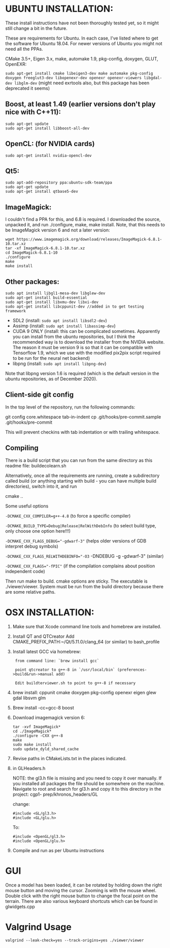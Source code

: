 
# UBUNTU INSTALLATION:

These install instructions have not been thoroughly tested yet, so it might still change a bit in the future.

These are requirements for Ubuntu. In each case, I've listed where to get the software 
for Ubuntu 18.04. For newer versions of Ubuntu you might not need all the PPAs.

CMake 3.5+, Eigen 3.x, make, automake 1.9, pkg-config, doxygen, GLUT, OpenEXR:

`sudo apt-get install cmake libeigen3-dev make automake pkg-config doxygen freeglut3-dev libopenexr-dev openexr openexr-viewers libgdal-dev libglm-dev`
(might need exrtools also, but this package has been deprecated it seems)

## Boost, at least 1.49 (earlier versions don't play nice with C++11):

```
sudo apt-get update
sudo apt-get install libboost-all-dev
```

## OpenCL: (for NVIDIA cards)

`sudo apt-get install nvidia-opencl-dev`

## Qt5:

```
sudo apt-add-repository ppa:ubuntu-sdk-team/ppa
sudo apt-get update
sudo apt-get install qtbase5-dev
```

## ImageMagick:

I couldn't find a PPA for this, and 6.8 is required. I downloaded the source,
unpacked it, and run ./configure, make, make install. Note, that this needs to be ImageMagick version 6 and not a later version:

```
wget https://www.imagemagick.org/download/releases/ImageMagick-6.8.1-10.tar.xz
tar -xf ImageMagick-6.8.1-10.tar.xz
cd ImageMagick-6.8.1-10
./configure
make
make install
```

## Other packages:

```
sudo apt install libgl1-mesa-dev libglew-dev
sudo apt-get install build-essential
sudo apt-get install libxmu-dev libxi-dev
sudo apt-get install libcppunit-dev //added in to get testing framework
```

+ SDL2		(install: `sudo apt install libsdl2-dev`)
+ Assimp	(install: `sudo apt install libassimp-dev`)
+ CUDA 9 ONLY	(install: this can be complicated sometimes. Apparently you can install from the ubuntu repositories, but I think the recommended way is to download the installer from the NVIDIA website. The reason it must be version 9 is so that it can be compatible with Tensorflow 1.9, which we use with the modified pix2pix script required to be run for the neural net backend)
+ libpng 	(install: `sudo apt install libpng-dev`)

Note that libpng version 1.6 is required (which is the default version in the ubuntu repositories, as of December 2020).

Client-side git config
----------------------
In the top level of the repository, run the following commands:

git config core.whitespace tab-in-indent
cp .git/hooks/pre-commit.sample .git/hooks/pre-commit

This will prevent checkins with tab indentation or with trailing whitespace.


Compiling
---------

There is a build script that you can run from the same directory as this readme file: buildecolearn.sh

Alternatively, once all the requirements are running, create a subdirectory called build (or
anything starting with build - you can have multiple build directories), switch
into it, and run

cmake <options> ..

Some useful options

`-DCMAKE_CXX_COMPILER=g++-4.8`          (to force a specific compiler)

`-DCMAKE_BUILD_TYPE=Debug|Release|RelWithDebInfo`  (to select build type, only choose one option here!!!)

`-DCMAKE_CXX_FLAGS_DEBUG="-gdwarf-3"`   (helps older versions of GDB interpret debug symbols)

`-DCMAKE_CXX_FLAGS_RELWITHDEBINFO="-O3` -DNDEBUG -g -gdwarf-3" (similar)

`-DCMAKE_CXX_FLAGS="-fPIC"` (if the compilation complains about position independent code)


Then run make to build. cmake options are sticky. The executable is ./viewer/viewer. System must be run from the build directory because there are some relative paths.

# OSX INSTALLATION:

1. Make sure that Xcode command line tools  and homebrew are installed.
2. Install QT and QTCreator
	Add CMAKE_PREFIX_PATH:~/Qt/5.11.0/clang_64 (or similar) to bash_profile
3. Install latest GCC via homebrew:

		from command line: `brew install gcc`

		point qtcreator to g++-8 in `/usr/local/bin` (preferences->build&run->manual add)

		Edit buildterviewer.sh to point to g++-8 if necessary
4. brew install: cppunit cmake doxygen pkg-config openexr eigen glew gdal libsvm glm
5. Brew install -cc=gcc-8 boost

6. 
	Download imagemagick version 6:
	```
	tar -xvf ImageMagick*
	cd ./ImageMagick*
	./configure -CXX g++-8
	make
	sudo make install
	sudo update_dyld_shared_cache
	```

7. Revise paths in CMakeLists.txt in the places indicated.

8. in GLHeaders.h

	NOTE: the gl3.h file is missing and you need to copy it over manually. If you installed all packages the file should be 	somewhere on the machine. Navigate to root and search for gl3.h and copy it to this directory in the project: cgp1-	prep/khronos_headers/GL

	change:
	```
	#include <GL/gl3.h> 
	#include <GL/glu.h> 
	```

	To: 
	```
	#include <OpenGL/gl3.h> 
	#include <OpenGL/glu.h> 
	```
9. Compile and run as per Ubuntu instructions


# GUI

Once a model has been loaded, it can be rotated by holding down the right mouse button and moving the cursor. Zooming is with the mouse wheel. Double click with the right mouse button to change the focal point on the terrain. There are also various keyboard shortcuts which can be found in glwidgets.cpp

# Valgrind Usage

`valgrind --leak-check=yes --track-origins=yes ./viewer/viewer`



